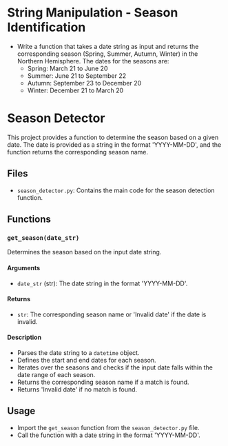 # String Manipulation - Season Identification
* Write a function that takes a date string as input and returns the corresponding season (Spring, Summer, Autumn, Winter) in the Northern Hemisphere. The dates for the seasons are:
    * Spring: March 21 to June 20
    * Summer: June 21 to September 22
    * Autumn: September 23 to December 20
    * Winter: December 21 to March 20

# Season Detector
This project provides a function to determine the season based on a given date. The date is provided as a string in the format 'YYYY-MM-DD', and the function returns the corresponding season name.

## Files

- `season_detector.py`: Contains the main code for the season detection function.

## Functions
### `get_season(date_str)`
Determines the season based on the input date string.

#### Arguments

- `date_str` (str): The date string in the format 'YYYY-MM-DD'.

#### Returns

- `str`: The corresponding season name or 'Invalid date' if the date is invalid.

#### Description

- Parses the date string to a `datetime` object.
- Defines the start and end dates for each season.
- Iterates over the seasons and checks if the input date falls within the date range of each season.
- Returns the corresponding season name if a match is found.
- Returns 'Invalid date' if no match is found.

## Usage

- Import the `get_season` function from the `season_detector.py` file.
- Call the function with a date string in the format 'YYYY-MM-DD'.